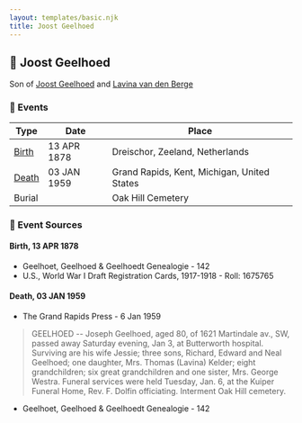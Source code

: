 ```yaml
---
layout: templates/basic.njk
title: Joost Geelhoed
---
```

## 🔵 Joost Geelhoed

Son of [Joost Geelhoed](/people/7/73673934) and [Lavina van den Berge](/people/7/71558365)

### 📆 Events

Type | Date | Place
------ | ------ | ------
[Birth](#event-0) | 13 APR 1878 | Dreischor, Zeeland, Netherlands
[Death](#event-1) | 03 JAN 1959 | Grand Rapids, Kent, Michigan, United States
Burial |  | Oak Hill Cemetery

### 📰 Event Sources

#### <a id="event-0"></a> Birth, 13 APR 1878
* Geelhoet, Geelhoed & Geelhoedt Genealogie  - 142
* U.S., World War I Draft Registration Cards, 1917-1918  - Roll: 1675765

#### <a id="event-1"></a> Death, 03 JAN 1959
* The Grand Rapids Press  - 6 Jan 1959
>   
  > GEELHOED -- Joseph Geelhoed, aged 80, of 1621 Martindale av., SW, passed away Saturday evening, Jan 3, at Butterworth hospital. Surviving are his wife Jessie; three sons, Richard, Edward and Neal Geelhoed; one daughter, Mrs. Thomas (Lavina) Kelder; eight grandchildren; six great grandchildren and one sister, Mrs. George Westra. Funeral services were held Tuesday, Jan. 6, at the Kuiper Funeral Home, Rev. F. Dolfin officiating. Interment Oak Hill cemetery.
* Geelhoet, Geelhoed & Geelhoedt Genealogie  - 142
